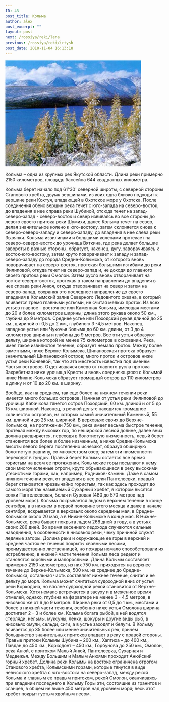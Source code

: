 ```yaml
---
ID: 43
post_title: Колыма
author: alex
post_excerpt: ""
layout: post
next: /rossiya/reki/lena
previous: /rossiya/reki/irtysh
post_date: 2010-11-04 16:13:18
---
```


 

![](/img/book/572.jpg)

Колыма – одна из крупных рек Якутской области. Длина реки примерно 2150 километров, площадь бассейна 644 квадратных километра.    
  
Колыма берет начало под 61°30' северной широты, с северной стороны Станового хребта, двумя вершинами, из коих одна близко подходит к вершине реки Кохтуя, впадающей в Охотское море у Охотска. После соединения обеих вершин река течет с юго-запада на северо-восток, до впадения в нее справа реки Шубиной, отсюда течет на запад-северо-запад - северо-восток и север извиваясь во все стороны до левого своего притока реки Шумихи, далее Колыма течет на север, делая значительное колено к юго-востоку, затем склоняется снова к северо-северо-западу и северо-западу, до впадения в нее слева реки Зырянки. 
Колыма извилинами и большими коленами протекает на северо-северо-восток до урочища Вяткина, где река делает большие завороты в разные стороны, образует, наконец, дугу, заворачиваясь к восток-юго-востоку, затем круто поворачивает к западу и запад-северо-западу до города Средне-Колымска, от которого вновь поворачивает на северо-восток, протекая большими изгибами до реки Филиповой, откуда течет на северо-запад и, не доходя до главного своего притока реки Омолон. Затем русло вновь отворачивает на восток-северо-восток, протекая в таком направлении до впадения в нее справа реки Анюя, откуда отворачивает на север и затем на северо-запад, сохраняя это последнее направление до своего впадения в Колымский залив Северного Ледовитого океана, в который вливается тремя главными устьями, не считая мелких проток. 
Из всех устьев главное – восточное или Каменная Колыма, имеющая местами до 20 и более километров ширины; длина этого рукава около 50 км., глубина до 9 метров. Среднее устье или Походский рукав длиной до 25 км., шириной от 0,5 до 2 км., глубиною 3 -4,5 метров. Наконец, западное устье или Чукочья Колыма до 60 км. длины, от 3 до 4 километров ширины и глубины до 9 метров. Все эти устья образуют дельту, ширина которой не менее 75 километров в основании.
Река, имея такое извилистое течение, образует немало проток. Между более заметными, ниже Верхне-Колымска, Шипановская протока образует значительный Шипановский остров; много проток и островов ниже устья реки Коняевой, так что эта местность известна под именем Частых островов. Отделившаяся влево от главного русла протока Захребетная ниже урочища Кресты и вновь соединяющаяся с Колымой ниже Нижне-Колымска образует громадный остров до 110 километров в длину и от 10 до 20 км. в ширину.  
  
Вообще, как на среднем, так еще более на нижнем течении реки имеется много больших островов. Начиная от устья реки Филиповой до урочища Кабачкова тянется остров Походский, 60 км. длиной и от 5 до 15 км. шириной. Наконец, в речной дельте находится громадное количество островов, из которых самый значительный Каменный, 55 км. длиной и до 25 км. шириной. В верховьях своих до Верхне-Колымска, на протяжении 750 км., река имеет весьма быстрое течение, протекая между высоких гор, по неширокой лесной долине, далее вниз долина расширяется, переходя в болотистую низменность, левый берег становится все более и более низменным, а ниже Средне-Колымска высоты левого берега постепенно исчезают, образуя обширную болотистую равнину, со множеством озер; затем эти низменности переходят в тундры. 
Правый берег Колымы остается все время гористым на всем ее протяжении. Колымские горы посылают к нему свои многочисленные отроги, круто обрывающиеся в реку высокими утесистыми горами, как, например, Родников-Камень. Даже в самом нижнем течении реки, от впадения в нее реки Пантелеевки, правый берег становится чрезвычайно гористым, так как здесь проходит до самого моря так называемый Сухарный хребет, в котором высятся сопки Пантелеевская, Белая и Суровая (480 до 570 метров над уровнем моря).
Колыма покрывается льдом в верхнем течении в конце сентября, а в нижнем в первой половине этого месяца и даже в начале сентября, вскрывается в верховьях около середины мая, в Средне-Колымске около 20 мая, а в Нижне-Колымске в конце мая. В Нижне-Колымске, река бывает покрыта льдом 268 дней в году, а в устьях своих 286 дней. Во время весеннего ледохода случаются сильные наводнения, в особенности в низовьях реки, чему причиной служат ледяные заторы.
Долина реки и окружающие ее горы в верхней и средней частях ее течения покрыты хвойными лесами, преимущественно лиственницей, но пожары немало способствовали их истреблению, в нижней части течения Колыма леса редеют и становятся корявыми и малорослыми. Длина Колымы составляет примерно 2150 километров, из них 750 км. приходятся на верхнее течение до Верхне-Колымска, 500 км. на среднее до Средне-Колымска, остальная часть составляет нижнее течение, считая и ее дельту до моря. 
Колыма может считаться судоходной вниз от устья реки Коркодона, но вполне судоходной рекой становится от Верхне-Колымска. Хотя немало встречается в засуху и в меженное время отмелей, однако, глубина на фарватере не менее 3 - 4,5 метров, в низовьях же от 6 до 9 метров. Ширина реки от 0,5 до 1 км., местами и более в нижней части течения, особенно ниже устья Омолона ширина достигает 2 – 3 и более км. Колыма богата рыбой, в ней водятся стерляди, нельмы, муксуны, ленки, шокуры и другие виды рыб, в низовьях омули, сельди, сиги, а в устье заходят и белуги.
В Колыму вливается до 35 более или менее значительных рек, причем большинство значительных притоков впадает в реку с правой стороны. Правые притоки Колымы Шубина – 200 км., Хаптиха – до 400 км., Лавдан до 450 км., Коркодонт – 450 км., Горбунова до 250 км., Омолон, река Анюй, с притоком Малый Анюй, Пантелеевка, Сухарная и Медвежья. Между Большим и Малым Анюями проходит Анюйский горный хребет. Долина реки Колымы на востоке ограничена отрогом Станового хребта, Колымскими горами, которые тянутся в виде невысокого хребта с юго-востока на северо-запад, между рекой Колыма и главным ее правым притоком, рекой Омолон, оканчиваясь при впадении последнего в Колыму Горы эти, состоящие из гранитов и сланцев, в общем не выше 450 метров над уровнем моря; весь этот хребет покрыт густым хвойным лесом. 